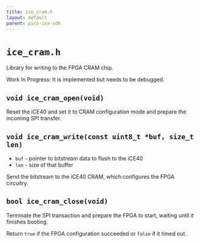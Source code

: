 ```yaml
---
title: ice_cram.h
layout: default
parent: pico-ice-sdk
---
```


# `ice_cram.h`

Library for writing to the FPGA CRAM chip.

Work In Progress: It is implemented but needs to be debugged.

## `void ice_cram_open(void)`

Reset the iCE40 and set it to CRAM configuration mode and prepare the incoming SPI transfer.

## `void ice_cram_write(const uint8_t *buf, size_t len)`

* `buf` - pointer to bitstream data to flush to the iCE40
* `len` - size of that buffer

Send the bitstream to the iCE40 CRAM, which configures the FPGA circuitry.

## `bool ice_cram_close(void)`

Terminate the SPI transaction and prepare the FPGA to start,
waiting until it finishes booting.

Return `true` if the FPGA configuration succeeded or `false` if it timed out.
